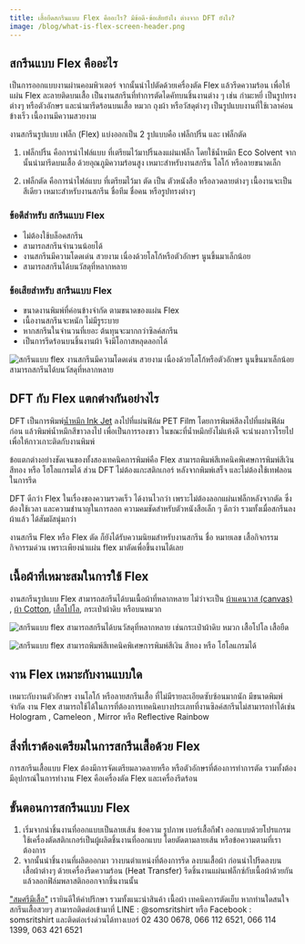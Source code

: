 ```yaml
---
title: เสื้อยืดสกรีนแบบ Flex คืออะไร? มีข้อดี-ข้อเสียยังไง ต่างจาก DFT ยังไง?
image: /blog/what-is-flex-screen-header.png
---
```


## สกรีนแบบ Flex คืออะไร

เป็นการออกแบบงานผ่านคอมพิวเตอร์ จากนั้นนำไปตัดด้วยเครื่องตัด Flex แล้วรีดความร้อน เพื่อให้แผ่น Flex ละลายติดบนเสื้อ เป็นงานสกรีนที่ทำการตัดไดคัทบนชิ้นงานต่าง ๆ เช่น กำมะหยี่ เป็นรูปทรงต่างๆ หรือตัวอักษร และนำมารีดร้อนบนเสื้อ หมวก ถุงผ้า หรือวัสดุต่างๆ เป็นรูปแบบงานที่ใช้เวลาค่อนข้างเร็ว เนื้องานมีความสวยงาม  

งานสกรีนรูปแบบ เฟล็ก (Flex) แบ่งออกเป็น 2 รูปแบบคือ เฟล็กปริ้น และ เฟล็กตัด

1. เฟล็กปริ้น คือการนำไฟล์แบบ ที่เตรียมไว้มาปริ้นลงแผ่นเฟล็ก โดยใช้น้ำหมึก Eco Solvent จากนั้นนำมารีดบนเสื้อ ด้วยอุณภูมิความร้อนสูง เหมาะสำหรับงานสกรีน โลโก้ หรือลายขนาดเล็ก

2. เฟล็กตัด คือการนำไฟล์แบบ ที่เตรียมไว้มา ตัด เป็น ตัวหนังสือ หรือลวดลายต่างๆ เนื้องานจะเป็น สีเดียว เหมาะสำหรับงานสกรีน ชื่อทีม ชื่อคน หรือรูปทรงต่างๆ

### ข้อดีสำหรับ สกรีนแบบ Flex

- ไม่ต้องใช้บล็อคสกรีน
- สามารถสกรีนจำนวนน้อยได้
- งานสกรีนมีความโดดเด่น สวยงาม เนื่องด้วยโลโก้หรือตัวอักษร นูนขึ้นมาเล็กน้อย
- สามารถสกรีนได้บนวัสดุที่หลากหลาย 

### ข้อเสียสำหรับ สกรีนแบบ Flex

- ขนาดงานพิมพ์ที่ค่อนข้างจำกัด ตามขนาดของแผ่น Flex
- เนื้องานสกรีนจะหนัก ไม่มีรูระบาย 
- หากสกรีนในจำนวนที่เยอะ ต้นทุนจะมากกว่าซิลค์สกรีน 
- เป็นการรีดร้อนบนชิ้นงานผ้า จึงมีโอกาสหลุดลอกได้

![สกรีนแบบ flex งานสกรีนมีความโดดเด่น สวยงาม เนื่องด้วยโลโก้หรือตัวอักษร นูนขึ้นมาเล็กน้อย สามารถสกรีนได้บนวัสดุที่หลากหลาย](/blog/Supergirl-Jaroonsak.jpg)

 ## DFT กับ Flex แตกต่างกันอย่างไร

DFT เป็นการพิมพ์[น้ำหมึก Ink Jet](https://www.thailandsub.com/17753856/หมึกกันน้ำพิมพ์เสื้อได้ไหม)
 ลงไปที่แผ่นฟิล์ม PET Film  โดยการพิมพ์สีลงไปที่แผ่นฟิล์มก่อน แล้วพิมพ์น้ำหมึกสีขาวลงไป เพื่อเป็นการรองขาว ในขณะที่น้ำหมึกยังไม่แห้งดี จะนำผงกาวโรยไป เพื่อให้กาวเกาะติดกับงานพิมพ์ 

ข้อแตกต่างอย่างชัดเจนของทั้งสองเทคนิคการพิมพ์คือ Flex สามารถพิมพ์สีเทคนิคพิเศษการพิมพ์สีเงิน สีทอง หรือ โฮโลแกรมได้ ส่วน DFT ไม่ต้องแกะสติกเกอร์ หลังจากพิมพ์เสร็จ และไม่ต้องใช้เทฟลอน ในการรีด

DFT ดีกว่า Flex ในเรื่องของความรวดเร็ว ได้งานไวกว่า เพราะไม่ต้องลอกแผ่นเฟล็กหลังจากตัด ซึ่งต้องใช้เวลา และความชำนาญในการลอก ความคมชัดสำหรับตัวหนังสือเล็ก ๆ ดีกว่า รวมทั้งเมื่อสกรีนลงผ้าแล้ว ได้สัมผัสนุ่มกว่า 

งานสกรีน Flex หรือ Flex ตัด ก็ยังได้รับความนิยมสำหรับงานสกรีน ชื่อ หมายเลข เสื้อกิจกรรม กิจกรรมด่วน เพราะเพียงนำแผ่น flex มาตัดเพื่อขึ้นงานได้เลย 

## เนื้อผ้าที่เหมาะสมในการใช้ Flex

งานสกรีนรูปแบบ Flex สามารถสกรีนได้บนเนื้อผ้าที่หลากหลาย ไม่ว่าจะเป็น [ผ้าแคนวาส (canvas)](https://www.montratrading.com/blog/9-ways-to-use-canvas-fabric.html)
, [ผ้า Cotton](/what-is-cotton), [เสื้อโปโล](/company-shirt), กระเป๋าผ้าดิบ หรือบนหมวก

![สกรีนแบบ flex สามารถสกรีนได้บนวัสดุที่หลากหลาย เช่นกระเป๋าผ้าดิบ หมวก เสื้อโปโล เสื้อยืด](/blog/what-is-flex-screen-1.png)

![สกรีนแบบ flex สามารถพิมพ์สีเทคนิคพิเศษการพิมพ์สีเงิน สีทอง หรือ โฮโลแกรมได้](/blog/what-is-flex-screen-3.png)

## งาน Flex เหมาะกับงานแบบใด

เหมาะกับงานตัวอักษร งานโลโก้ หรือลายสกรีนเสื้อ ที่ไม่มีรายละเอียดซับซ้อนมากนัก มีขนาดพิมพ์จำกัด งาน Flex สามารถใช้ได้ในการที่ต้องการเทคนิคบางประเภทที่งานซิลค์สกรีนไม่สามารถทำได้เช่น Hologram , Cameleon , Mirror หรือ Reflective Rainbow 

## สิ่งที่เราต้องเตรียมในการสกรีนเสื้อด้วย Flex

การสกรีนเสื้อแบบ Flex ต้องมีการจัดเตรียมลวดลายหรือ หรือตัวอักษรที่ต้องการทำการตัด รวมทั้งต้องมีอุปกรณ์ในการทำงาน Flex คือเครื่องตัด Flex และเครื่องรีดร้อน 

## ขั้นตอนการสกรีนแบบ Flex

1. เริ่มจากนำชิ้นงานที่ออกแบบเป็นลายเส้น ข้อความ รูปภาพ เบอร์เสื้อกีฬา ออกแบบด้วยโปรแกรม ใช้เครื่องตัดสติกเกอร์เป็นผู้ผลิตชิ้นงานที่ออกแบบ โดยตัดตามลายเส้น หรือข้อความตามที่เราต้องการ 
2. จากนั้นนำชิ้นงานที่ผลิตออกมา วางบนตำแหน่งที่ต้องการรีด ลงบนเสื้อผ้า ก่อนนำไปรีดลงบนเสื้อผ้าต่างๆ ด้วยเครื่องรีดความร้อน (Heat Transfer) รีดชิ้นงานแผ่นเฟล็กซ์กับเนื้อผ้าด้วยกัน แล้วลอกฟิล์มพลาสติกออกจากชิ้นงานนั้น

["สมศรีมีเสื้อ"](https://somsritshirt.com/)
เรายินดีให้คำปรึกษา รวมทั้งแนะนำสินค้า เนื้อผ้า เทคนิคการตัดเย็บ หากท่านใดสนใจสกรีนเสื้อสวยๆ สามารถติดต่อเข้ามาที่ LINE : @somsritshirt  หรือ Facebook : somsritshirt  และติดต่อเร่งด่วนได้ทางเบอร์ 02 430 0678, 066 112 6521, 066 114 1399, 063 421 6521
